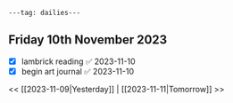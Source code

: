 ```
---tag: dailies---
```

## Friday 10th November 2023

- [x] lambrick reading ✅ 2023-11-10
- [x] begin art journal ✅ 2023-11-10

<< [[2023-11-09|Yesterday]] | [[2023-11-11|Tomorrow]] >>




